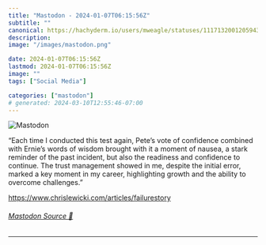```yaml
---
title: "Mastodon - 2024-01-07T06:15:56Z"
subtitle: ""
canonical: https://hachyderm.io/users/mweagle/statuses/111713200120594380
description:
image: "/images/mastodon.png"

date: 2024-01-07T06:15:56Z
lastmod: 2024-01-07T06:15:56Z
image: ""
tags: ["Social Media"]

categories: ["mastodon"]
# generated: 2024-03-10T12:55:46-07:00
---
```

![Mastodon](/images/mastodon.png)

<p>“Each time I conducted this test again, Pete’s vote of confidence combined with Ernie’s words of wisdom brought with it a moment of nausea, a stark reminder of the past incident, but also the readiness and confidence to continue. The trust management showed in me, despite the initial error, marked a key moment in my career, highlighting growth and the ability to overcome challenges.”</p><p><a href="https://www.chrislewicki.com/articles/failurestory" target="_blank" rel="nofollow noopener noreferrer" translate="no"><span class="invisible">https://www.</span><span class="ellipsis">chrislewicki.com/articles/fail</span><span class="invisible">urestory</span></a></p>


###### [Mastodon Source 🐘](https://hachyderm.io/@mweagle/111713200120594380)

___
